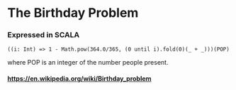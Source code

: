 # The Birthday Problem
### Expressed in SCALA

```
((i: Int) => 1 - Math.pow(364.0/365, (0 until i).fold(0)(_ + _)))(POP)
```
where POP is an integer of the number people present.

#### https://en.wikipedia.org/wiki/Birthday_problem

